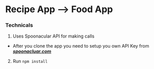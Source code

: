 # Recipe App --> Food App
### Technicals
  1. Uses Spoonacular API for making calls
   - After you clone the app you need to setup you own API Key from [***spoonacluar.com***](https://spoonacular.com)
  
  2. Run `npm install`
